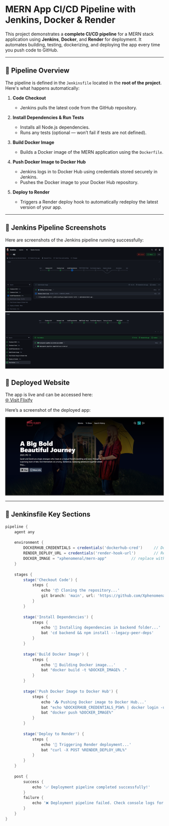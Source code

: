 # MERN App CI/CD Pipeline with Jenkins, Docker & Render

This project demonstrates a **complete CI/CD pipeline** for a MERN stack application using **Jenkins**, **Docker**, and **Render** for deployment. It automates building, testing, dockerizing, and deploying the app every time you push code to GitHub.

---

## 🔹 Pipeline Overview

The pipeline is defined in the `Jenkinsfile` located in the **root of the project**. Here's what happens automatically:

1. **Code Checkout**  
   - Jenkins pulls the latest code from the GitHub repository.

2. **Install Dependencies & Run Tests**  
   - Installs all Node.js dependencies.  
   - Runs any tests (optional — won’t fail if tests are not defined).

3. **Build Docker Image**  
   - Builds a Docker image of the MERN application using the `Dockerfile`.

4. **Push Docker Image to Docker Hub**  
   - Jenkins logs in to Docker Hub using credentials stored securely in Jenkins.  
   - Pushes the Docker image to your Docker Hub repository.

5. **Deploy to Render**  
   - Triggers a Render deploy hook to automatically redeploy the latest version of your app.

---

## 🔹 Jenkins Pipeline Screenshots

Here are screenshots of the Jenkins pipeline running successfully:

![Jenkins Pipeline - Stage 1](proj-img/Screenshot%202025-10-21%20162434.png)  
![Jenkins Pipeline - Stage 2](proj-img/Screenshot%202025-10-21%20171817.png)


## 🔹 Deployed Website

The app is live and can be accessed here:  
[🌐 Visit Flixify](https://flixify-3916.onrender.com)

Here’s a screenshot of the deployed app:

![Deployed App](proj-img/Screenshot%202025-10-21%20172424.png)

---

## 🔹 Jenkinsfile Key Sections

```groovy
pipeline {
    agent any

    environment {
        DOCKERHUB_CREDENTIALS = credentials('dockerhub-cred')     // Docker Hub credentials ID
        RENDER_DEPLOY_URL = credentials('render-hook-url')        // Render Deploy Hook credential ID
        DOCKER_IMAGE = "xphenomenal/mern-app"           // replace with your Docker Hub image name
    }

    stages {
        stage('Checkout Code') {
            steps {
                echo '📦 Cloning the repository...'
                git branch: 'main', url: 'https://github.com/Xphenomenal008/Netflixlike-webiste.git'
            }
        }

        stage('Install Dependencies') {
            steps {
                echo '🧩 Installing dependencies in backend folder...'
                bat 'cd backend && npm install --legacy-peer-deps'
            }
        }

        stage('Build Docker Image') {
            steps {
                echo '🐳 Building Docker image...'
                bat "docker build -t %DOCKER_IMAGE% ."
            }
        }

        stage('Push Docker Image to Docker Hub') {
            steps {
                echo '📤 Pushing Docker image to Docker Hub...'
                bat "echo %DOCKERHUB_CREDENTIALS_PSW% | docker login -u %DOCKERHUB_CREDENTIALS_USR% --password-stdin"
                bat "docker push %DOCKER_IMAGE%"
            }
        }

        stage('Deploy to Render') {
            steps {
                echo '🚀 Triggering Render deployment...'
                bat "curl -X POST %RENDER_DEPLOY_URL%"
            }
        }
    }

    post {
        success {
            echo '✅ Deployment pipeline completed successfully!'
        }
        failure {
            echo '❌ Deployment pipeline failed. Check console logs for details.'
        }
    }
}
